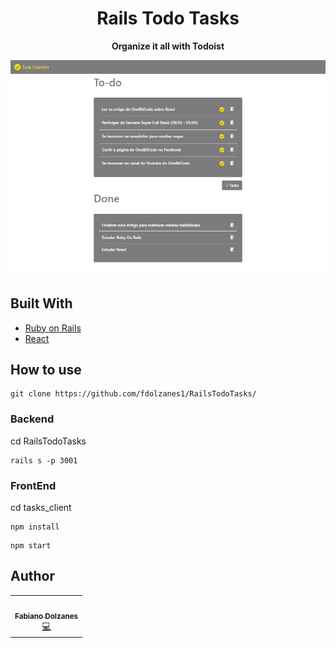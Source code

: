<h1 align="center">Rails Todo Tasks</h1>
  <p align="center">
  <strong align="center">Organize it all with Todoist</strong>
</p>
  <img src="home.jpg" float="center"/>
</p>

## Built With

- [Ruby on Rails](https://rubyonrails.org/)
- [React](https://reactjs.org/)

## How to use

```
git clone https://github.com/fdolzanes1/RailsTodoTasks/
```

### Backend

cd RailsTodoTasks
```
rails s -p 3001
```
### FrontEnd

cd tasks_client
```
npm install 
```
```
npm start
```

## Author

<table>
  <tr>
    <td align="center"><a href="https://github.com/fdolzanes1"><img src="https://avatars1.githubusercontent.com/u/7582408?s=460&u=3e2b2f0b13c89e8a576836e64026a1c6b3856dcf&v=4" width="100px;" alt=""/><br /><sub><b>Fabiano Dolzanes</b></sub></a><br /><a href="https://github.com/fdolzanes1/RailsTodoTasks" title="Code">💻</a></td>
  <tr>
</table>
